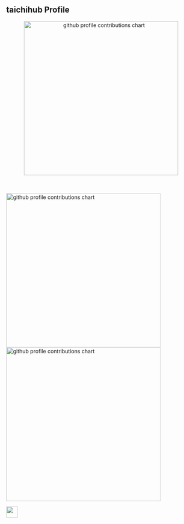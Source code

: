 ## taichihub Profile

<p align="center" >
	<picture>
	  <source media="(prefers-color-scheme: dark)" srcset="profile-3d-contrib/profile-night-rainbow.svg" width="410" />
	  <source media="(prefers-color-scheme: light)" srcset="profile-3d-contrib/profile-season-animate.svg" width="410" />
	  <img alt="github profile contributions chart" src="https://raw.githubusercontent.com/username/username/output-3d-contrib/day.svg" />
	</picture>
</p>　

<p align="left">
  <picture>
    <source media="(prefers-color-scheme: dark)" srcset="output/metrics.base.svg" width="410" />
	  <source media="(prefers-color-scheme: light)" srcset="output/metrics.base.svg" width="410" />
	  <img alt="github profile contributions chart" src="https://raw.githubusercontent.com/username/username/output-3d-contrib/day.svg" />
  </picture>
  <picture>
   	<source media="(prefers-color-scheme: dark)" srcset="output/details.svg" width="410" />
	  <source media="(prefers-color-scheme: light)" srcset="output/details.svg" width="410" />
	  <img alt="github profile contributions chart" src="https://raw.githubusercontent.com/username/username/output-3d-contrib/day.svg" />
  </picture>
</p>

<p align="left">
  <a href="https://github.com/taichihub">
    <img height="30" src="https://komarev.com/ghpvc/?username=taichihub&color=yellow&style=for-the-badge" />
  </a>
</p>
